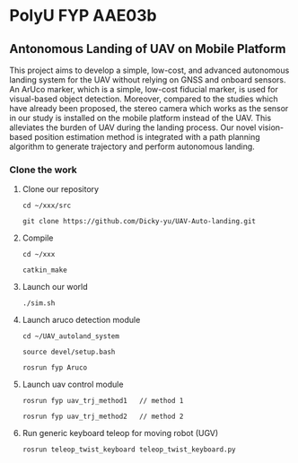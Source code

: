 # PolyU FYP AAE03b

## Antonomous Landing of UAV on Mobile Platform

This project aims to develop a simple, low-cost, and advanced autonomous landing system for the UAV without relying on GNSS and onboard sensors. An ArUco marker, which is a simple, low-cost fiducial marker, is used for visual-based object detection. Moreover, compared to the studies which have already been proposed, the stereo camera which works as the sensor in our study is installed on the mobile platform instead of the UAV. This alleviates the burden of UAV during the landing process. Our novel vision-based position estimation method is integrated with a path planning algorithm to generate trajectory and perform autonomous landing.


### Clone the work
1. Clone our repository
   ```
   cd ~/xxx/src

   git clone https://github.com/Dicky-yu/UAV-Auto-landing.git
   ```
2. Compile
   ```
   cd ~/xxx

   catkin_make
   ```
3. Launch our world
   ```
   ./sim.sh
   ```
4. Launch aruco detection module
   ```
   cd ~/UAV_autoland_system
   
   source devel/setup.bash
   
   rosrun fyp Aruco
   ```
5. Launch uav control module
   ```
   rosrun fyp uav_trj_method1   // method 1 
   
   rosrun fyp uav_trj_method2   // method 2
   ```
6. Run generic keyboard teleop for moving robot (UGV)
   ```
   rosrun teleop_twist_keyboard teleop_twist_keyboard.py
   ```
